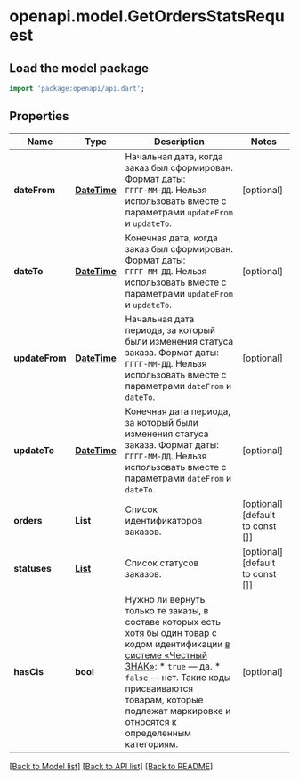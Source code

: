 # openapi.model.GetOrdersStatsRequest

## Load the model package
```dart
import 'package:openapi/api.dart';
```

## Properties
Name | Type | Description | Notes
------------ | ------------- | ------------- | -------------
**dateFrom** | [**DateTime**](DateTime.md) | Начальная дата, когда заказ был сформирован.  Формат даты: `ГГГГ‑ММ‑ДД`.  Нельзя использовать вместе с параметрами `updateFrom` и `updateTo`.  | [optional] 
**dateTo** | [**DateTime**](DateTime.md) | Конечная дата, когда заказ был сформирован.  Формат даты: `ГГГГ‑ММ‑ДД`.  Нельзя использовать вместе с параметрами `updateFrom` и `updateTo`.  | [optional] 
**updateFrom** | [**DateTime**](DateTime.md) | Начальная дата периода, за который были изменения статуса заказа.  Формат даты: `ГГГГ‑ММ‑ДД`.  Нельзя использовать вместе с параметрами `dateFrom` и `dateTo`.  | [optional] 
**updateTo** | [**DateTime**](DateTime.md) | Конечная дата периода, за который были изменения статуса заказа.  Формат даты: `ГГГГ‑ММ‑ДД`.  Нельзя использовать вместе с параметрами `dateFrom` и `dateTo`.  | [optional] 
**orders** | **List<int>** | Список идентификаторов заказов. | [optional] [default to const []]
**statuses** | [**List<OrderStatsStatusType>**](OrderStatsStatusType.md) | Список статусов заказов. | [optional] [default to const []]
**hasCis** | **bool** | Нужно ли вернуть только те заказы, в составе которых есть хотя бы один товар с кодом идентификации [в системе «Честный ЗНАК»](https://честныйзнак.рф/):  * `true` — да. * `false` — нет. Такие коды присваиваются товарам, которые подлежат маркировке и относятся к определенным категориям.  | [optional] 

[[Back to Model list]](../README.md#documentation-for-models) [[Back to API list]](../README.md#documentation-for-api-endpoints) [[Back to README]](../README.md)


